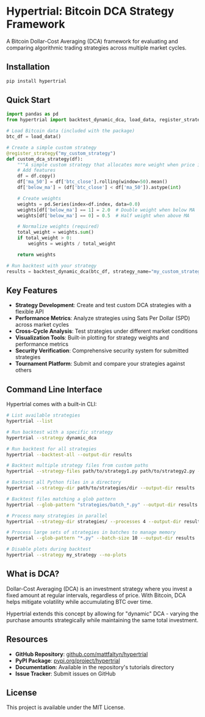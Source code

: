 # Hypertrial: Bitcoin DCA Strategy Framework

A Bitcoin Dollar-Cost Averaging (DCA) framework for evaluating and comparing algorithmic trading strategies across multiple market cycles.

## Installation

```bash
pip install hypertrial
```

## Quick Start

```python
import pandas as pd
from hypertrial import backtest_dynamic_dca, load_data, register_strategy

# Load Bitcoin data (included with the package)
btc_df = load_data()

# Create a simple custom strategy
@register_strategy("my_custom_strategy")
def custom_dca_strategy(df):
    """A simple custom strategy that allocates more weight when price is below the 50-day MA."""
    # Add features
    df = df.copy()
    df['ma_50'] = df['btc_close'].rolling(window=50).mean()
    df['below_ma'] = (df['btc_close'] < df['ma_50']).astype(int)

    # Create weights
    weights = pd.Series(index=df.index, data=0.0)
    weights[df['below_ma'] == 1] = 2.0  # Double weight when below MA
    weights[df['below_ma'] == 0] = 0.5  # Half weight when above MA

    # Normalize weights (required)
    total_weight = weights.sum()
    if total_weight > 0:
        weights = weights / total_weight

    return weights

# Run backtest with your strategy
results = backtest_dynamic_dca(btc_df, strategy_name="my_custom_strategy")
```

## Key Features

- **Strategy Development**: Create and test custom DCA strategies with a flexible API
- **Performance Metrics**: Analyze strategies using Sats Per Dollar (SPD) across market cycles
- **Cross-Cycle Analysis**: Test strategies under different market conditions
- **Visualization Tools**: Built-in plotting for strategy weights and performance metrics
- **Security Verification**: Comprehensive security system for submitted strategies
- **Tournament Platform**: Submit and compare your strategies against others

## Command Line Interface

Hypertrial comes with a built-in CLI:

```bash
# List available strategies
hypertrial --list

# Run backtest with a specific strategy
hypertrial --strategy dynamic_dca

# Run backtest for all strategies
hypertrial --backtest-all --output-dir results

# Backtest multiple strategy files from custom paths
hypertrial --strategy-files path/to/strategy1.py path/to/strategy2.py --output-dir results

# Backtest all Python files in a directory
hypertrial --strategy-dir path/to/strategies/dir --output-dir results

# Backtest files matching a glob pattern
hypertrial --glob-pattern "strategies/batch_*.py" --output-dir results

# Process many strategies in parallel
hypertrial --strategy-dir strategies/ --processes 4 --output-dir results

# Process large sets of strategies in batches to manage memory
hypertrial --glob-pattern "*.py" --batch-size 10 --output-dir results

# Disable plots during backtest
hypertrial --strategy my_strategy --no-plots
```

## What is DCA?

Dollar-Cost Averaging (DCA) is an investment strategy where you invest a fixed amount at regular intervals, regardless of price. With Bitcoin, DCA helps mitigate volatility while accumulating BTC over time.

Hypertrial extends this concept by allowing for "dynamic" DCA - varying the purchase amounts strategically while maintaining the same total investment.

## Resources

- **GitHub Repository**: [github.com/mattfaltyn/hypertrial](https://github.com/mattfaltyn/hypertrial)
- **PyPI Package**: [pypi.org/project/hypertrial](https://pypi.org/project/hypertrial/)
- **Documentation**: Available in the repository's tutorials directory
- **Issue Tracker**: Submit issues on GitHub

## License

This project is available under the MIT License.
